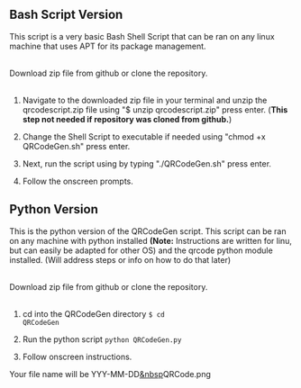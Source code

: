 <h2>Bash Script Version</h2>
This script is a very basic Bash Shell Script that can be ran on any linux machine that uses APT for its package management.</br></br>

Download zip file from github or clone the repository.</br></br>


1. Navigate to the downloaded zip file in your terminal and unzip the qrcodescript.zip file using "$ unzip qrcodescript.zip" press enter.  (**This step not needed if repository was cloned from github.**)

2. Change the Shell Script to executable if needed using "chmod +x QRCodeGen.sh" press enter.

3. Next, run the script using by typing "./QRCodeGen.sh" press enter.

4. Follow the onscreen prompts.

<h2>Python Version</h2>
This is the python version of the QRCodeGen script.  This script can be ran on any machine with python installed <b>(Note:</b> Instructions are written for linu, but can easily be adapted for other OS) and the qrcode python module installed. (Will address steps or info on how to do that later)</br></br>

Download zip file from github or clone the repository.</br></br>

1. cd into the QRCodeGen directory <code>$ cd QRCodeGen</code>

2. Run the python script <code>python QRCodeGen.py</code>

3. Follow onscreen instructions.

Your file name will be YYY-MM-DD<u>&nbsp</u>QRCode.png
